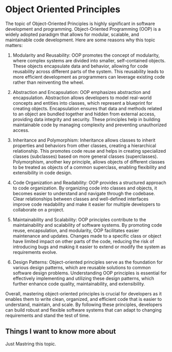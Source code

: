 # Object Oriented Principles

The topic of Object-Oriented Principles is highly significant in software development and programming. Object-Oriented Programming (OOP) is a widely adopted paradigm that allows for modular, scalable, and maintainable code development. Here are some reasons why this topic matters:

1. Modularity and Reusability: OOP promotes the concept of modularity, where complex systems are divided into smaller, self-contained objects. These objects encapsulate data and behavior, allowing for code reusability across different parts of the system. This reusability leads to more efficient development as programmers can leverage existing code rather than reinventing the wheel.

2. Abstraction and Encapsulation: OOP emphasizes abstraction and encapsulation. Abstraction allows developers to model real-world concepts and entities into classes, which represent a blueprint for creating objects. Encapsulation ensures that data and methods related to an object are bundled together and hidden from external access, providing data integrity and security. These principles help in building maintainable code by managing complexity and preventing unauthorized access.

3. Inheritance and Polymorphism: Inheritance allows classes to inherit properties and behaviors from other classes, creating a hierarchical relationship. This promotes code reuse and helps in creating specialized classes (subclasses) based on more general classes (superclasses). Polymorphism, another key principle, allows objects of different classes to be treated as objects of a common superclass, enabling flexibility and extensibility in code design.

4. Code Organization and Readability: OOP provides a structured approach to code organization. By organizing code into classes and objects, it becomes easier to understand and navigate through the codebase. Clear relationships between classes and well-defined interfaces improve code readability and make it easier for multiple developers to collaborate on a project.

5. Maintainability and Scalability: OOP principles contribute to the maintainability and scalability of software systems. By promoting code reuse, encapsulation, and modularity, OOP facilitates easier maintenance and updates. Changes made to a specific class or object have limited impact on other parts of the code, reducing the risk of introducing bugs and making it easier to extend or modify the system as requirements evolve.

6. Design Patterns: Object-oriented principles serve as the foundation for various design patterns, which are reusable solutions to common software design problems. Understanding OOP principles is essential for effectively implementing and utilizing these design patterns, which further enhance code quality, maintainability, and extensibility.

Overall, mastering object-oriented principles is crucial for developers as it enables them to write clean, organized, and efficient code that is easier to understand, maintain, and scale. By following these principles, developers can build robust and flexible software systems that can adapt to changing requirements and stand the test of time.


## Things I want to know more about
Just Mastring this topic.